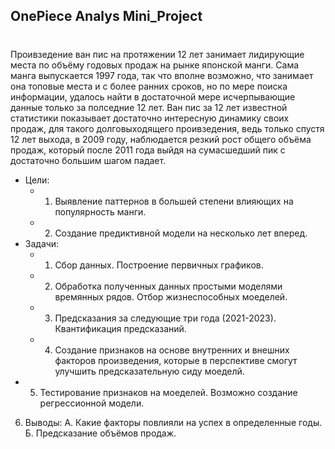 ## OnePiece Analys Mini_Project <h1>

   Проивзедение ван пис на протяжении 12 лет занимает лидирующие места по объёму годовых продаж на рынке японской манги. Сама манга выпускается 1997 года, так что вполне возможно, что занимает она топовые места и с более ранних сроков, но по мере поиска информации, удалось найти в достаточной мере исчерпывающие данные только за полседние 12 лет. Ван пис за 12 лет известной статистики показывает достаточно интересную динамику своих продаж, для такого долговыходящего проивзедения, ведь только спустя 12 лет выхода, в 2009 году, наблюдается резкий рост общего объёма продаж, который после 2011 года выйдя на сумасшедший пик с достаточно большим шагом падает. 
  * Цели: 
    * 1. Выявление паттернов в большей степени влияющих на популярность манги. 
    * 2. Создание предиктивной модели на несколько лет вперед.
  * Задачи:
    * 1. Сбор данных. Построение первичных графиков. 
    * 2. Обработка полученных данных простыми моделями времянных рядов. Отбор жизнеспособных моеделей.
    * 3. Предсказания за следующие три года (2021-2023). Квантификация предсказаний.
    * 4. Создание признаков на основе внутренних и внешних факторов произведения, которые в перспективе смогут улучшить предсказательную сиду моеделй. 
   * 5. Тестирование признаков на моеделей. Возможно создание регрессионной модели. 
6. Выводы: А. Какие факторы повлияли на успех в определенные годы. 
           Б. Предсказание объёмов продаж.
